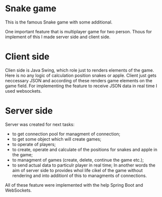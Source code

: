 # Snake game
This is the famous Snake game with some additional.

One important feature that is multiplayer game for two person. Thous for implement of this I made server side and client side. 

# Client side
Clien side is Java Swing, which role just to renders elements of the game. Here is no any logic of calculation position snakes or apple. 
Client just gets neccessary JSON and according of these renders game elements on the game field. 
For implementing the feature to receive JSON data in real time I used websockets.

# Server side
Server was created for next tasks:
  - to get connection pool for managment of connection;
  - to get some object which will create games;
  - to operate of players;
  -  to create, operate and calculate of the positions for snakes and apple in the game;
  - to managment of games (create, delete, continue the game etc.);
  - to send actual data to particulr player in real time;
In another words the aim of server side to provides whol life cikel of the game without rendering and into additionl of this to managments of connections.

All of these feature were implemented with the help Spring Boot and WebSockets.
